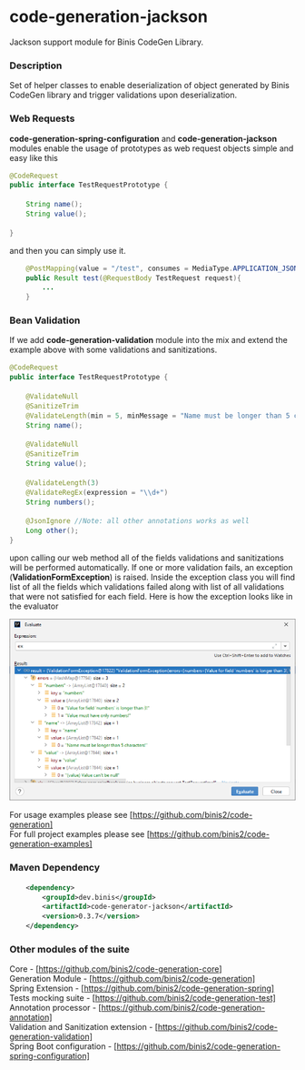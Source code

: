 # code-generation-jackson

Jackson support module for Binis CodeGen Library.

### Description

Set of helper classes to enable deserialization of object generated by Binis CodeGen library and trigger validations upon deserialization.

### Web Requests

**code-generation-spring-configuration** and **code-generation-jackson** modules enable the usage of prototypes as web request objects simple and easy like this

```java
@CodeRequest
public interface TestRequestPrototype {

    String name();
    String value();
    
}
```
and then you can simply use it.
```java
    @PostMapping(value = "/test", consumes = MediaType.APPLICATION_JSON_VALUE, produces = MediaType.APPLICATION_JSON_VALUE)
    public Result test(@RequestBody TestRequest request){
        ...
    }
```

### Bean Validation

If we add **code-generation-validation** module into the mix and extend the example above with some validations and sanitizations.
```java
@CodeRequest
public interface TestRequestPrototype {

    @ValidateNull
    @SanitizeTrim    
    @ValidateLength(min = 5, minMessage = "Name must be longer than 5 characters!")
    String name();

    @ValidateNull
    @SanitizeTrim
    String value();

    @ValidateLength(3)
    @ValidateRegEx(expression = "\\d+")
    String numbers();

    @JsonIgnore //Note: all other annotations works as well
    Long other();
}
```
upon calling our web method all of the fields validations and sanitizations will be performed automatically. If one or more validation fails, an exception (**ValidationFormException**) is raised.
Inside the exception class you will find list of all the fields which validations failed along with list of all validations that were not satisfied for each field. Here is how the exception looks like
in the evaluator

![evaluator](https://github.com/binis2/code-generation-spring-configuration/raw/master/images/evaluator.png "IntelliJ Evaluator")

For usage examples please see [https://github.com/binis2/code-generation]    
For full project examples please see [https://github.com/binis2/code-generation-examples] 

### Maven Dependency
```xml
    <dependency>
        <groupId>dev.binis</groupId>
        <artifactId>code-generator-jackson</artifactId>
        <version>0.3.7</version>
    </dependency>
```

### Other modules of the suite

Core - [https://github.com/binis2/code-generation-core]   
Generation Module - [https://github.com/binis2/code-generation]   
Spring Extension - [https://github.com/binis2/code-generation-spring]   
Tests mocking suite - [https://github.com/binis2/code-generation-test]   
Annotation processor - [https://github.com/binis2/code-generation-annotation]   
Validation and Sanitization extension - [https://github.com/binis2/code-generation-validation]   
Spring Boot configuration - [https://github.com/binis2/code-generation-spring-configuration]   
